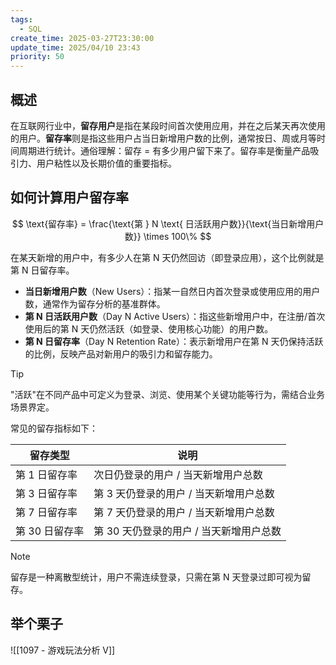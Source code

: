 ```yaml
---
tags:
  - SQL
create_time: 2025-03-27T23:30:00
update_time: 2025/04/10 23:43
priority: 50
---
```


## 概述

在互联网行业中，**留存用户**是指在某段时间首次使用应用，并在之后某天再次使用的用户。**留存率**则是指这些用户占当日新增用户数的比例，通常按日、周或月等时间周期进行统计。通俗理解：留存 = 有多少用户留下来了。留存率是衡量产品吸引力、用户粘性以及长期价值的重要指标。

## 如何计算用户留存率

$$
\text{留存率} = \frac{\text{第 } N \text{ 日活跃用户数}}{\text{当日新增用户数}} \times 100\%
$$

在某天新增的用户中，有多少人在第 N 天仍然回访（即登录应用），这个比例就是第 N 日留存率。
- **当日新增用户数**（New Users）：指某一自然日内首次登录或使用应用的用户数，通常作为留存分析的基准群体。
- **第 N 日活跃用户数**（Day N Active Users）：指这些新增用户中，在注册/首次使用后的第 N 天仍然活跃（如登录、使用核心功能）的用户数。
- **第 N 日留存率**（Day N Retention Rate）：表示新增用户在第 N 天仍保持活跃的比例，反映产品对新用户的吸引力和留存能力。

> [!tip]
> "活跃"在不同产品中可定义为登录、浏览、使用某个关键功能等行为，需结合业务场景界定。

常见的留存指标如下：

| 留存类型    | 说明                    |
| ------- | --------------------- |
| 第 1 日留存率  | 次日仍登录的用户 / 当天新增用户总数   |
| 第 3 日留存率  | 第 3 天仍登录的用户 / 当天新增用户总数  |
| 第 7 日留存率  | 第 7 天仍登录的用户 / 当天新增用户总数  |
| 第 30 日留存率 | 第 30 天仍登录的用户 / 当天新增用户总数 |

> [!note]
> 留存是一种离散型统计，用户不需连续登录，只需在第 N 天登录过即可视为留存。

## 举个栗子

![[1097 - 游戏玩法分析 V]]
